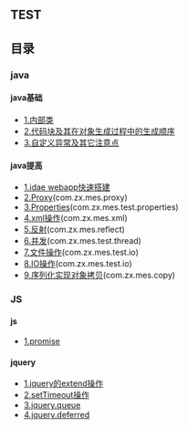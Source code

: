 ## TEST

## 目录
### java
#### java基础
- [1.内部类](内部类.md)
- [2.代码块及其在对象生成过程中的生成顺序](代码块及其在对象生成过程中的生成顺序.md)
- [3.自定义异常及其它注意点](自定义异常及其它注意点.md)

#### java提高
- [1.idae webapp快速搭建](测试搭建.md)
- [2.Proxy](动态代理测试.md)(com.zx.mes.proxy)
- [3.Properties](properties类的使用.md)(com.zx.mes.test.properties)
- [4.xml操作](xml操作.md)(com.zx.mes.xml)
- [5.反射](反射.md)(com.zx.mes.reflect)
- [6.并发](高并发.md)(com.zx.mes.test.thread)
- [7.文件操作](文件操作.md)(com.zx.mes.test.io)
- [8.IO操作](IO操作.md)(com.zx.mes.test.io)
- [9.序列化实现对象拷贝](https://github.com/HYLDragon/TEST/blob/master/Java/%E5%BA%8F%E5%88%97%E5%8C%96%E5%AE%9E%E7%8E%B0%E5%AF%B9%E8%B1%A1%E6%8B%B7%E8%B4%9D.md)(com.zx.mes.copy)
### JS
#### js
- [1.promise](js/promise.md)
#### jquery
- [1.jquery的extend操作](js/jquery的extend操作.md)
- [2.setTimeout操作](js/setTimeout计时器.md)
- [3.jquery.queue](js/jquery.queue.md)
- [4.jquery.deferred](js/jquery.deferred.md)







